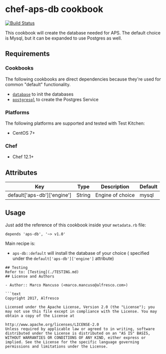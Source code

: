 # chef-aps-db cookbook
[![Build Status](https://travis-ci.com/Alfresco/chef-aps-db.svg)](https://travis-ci.com/Alfresco/chef-aps-db.svg?token=yHqELzyFjvFuT3MeD8Vf&branch=develop)

This cookbook will create the database needed for APS.
The default choice is Mysql, but it can be expanded to use Postgres as well.

## Requirements

### Cookbooks

The following cookbooks are direct dependencies because they're used for common "default" functionality.

- [`database`](https://github.com/chef-boneyard/database) to init the databases
- [`postgresql`](https://github.com/sous-chefs/postgresql) to create the Postgres Service 

### Platforms

The following platforms are supported and tested with Test Kitchen:

- CentOS 7+

### Chef

- Chef 12.1+

## Attributes

| Key | Type | Description | Default |
|-----|------|-------------|---------|
| default['aps-db']['engine'] | String | Engine of choice  | mysql  |

## Usage

Just add the reference of this cookbook inside your `metadata.rb` file:

```
depends 'aps-db', '~> v1.0'
```

Main recipe is:

- `aps-db::default` will install the database of your choice ( specified under the `default['aps-db']['engine']` attribute)

```
## Testing
Refer to: [Testing](./TESTING.md)
## License and Authors

- Author:: Marco Mancuso (<marco.mancuso@alfresco.com>)

```text
Copyright 2017, Alfresco

Licensed under the Apache License, Version 2.0 (the "License"); you may not use this file except in compliance with the License. You may obtain a copy of the License at

http://www.apache.org/licenses/LICENSE-2.0
Unless required by applicable law or agreed to in writing, software distributed under the License is distributed on an "AS IS" BASIS, WITHOUT WARRANTIES OR CONDITIONS OF ANY KIND, either express or implied. See the License for the specific language governing permissions and limitations under the License.
```
